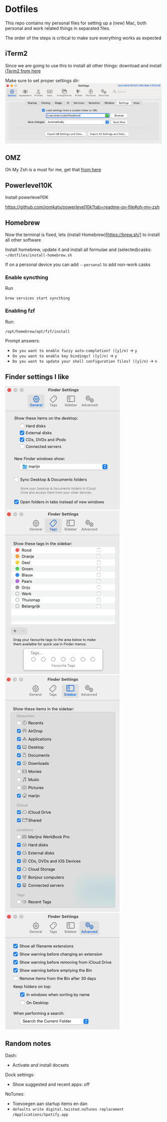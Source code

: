 # Dotfiles
This repo contains my personal files for setting up a (new) Mac, both personal and work related things in separated files.

The order of the steps is critical to make sure everything works as expected


## iTerm2
Since we are going to use this to install all other things: download and install [iTerm2 from here](https://iterm2.com/)

Make sure to set proper settings dir:
![iTerm settings](images/iterm-settings.png)


## OMZ
Oh My Zsh is a must for me, get that [from here](https://ohmyz.sh/#install)

## Powerlevel10K
Install powerlevel10K

https://github.com/romkatv/powerlevel10k?tab=readme-ov-file#oh-my-zsh

## Homebrew
Now the terminal is fixed, lets (install Homebrew)[https://brew.sh/] to install all other software

Install homebrew, update it and install all formulae and (selected)casks:
```~/dotfiles/install-homebrew.sh```

If on a personal device you can add `--personal` to add non-work casks



### Enable syncthing
Run

```brew services start syncthing``` 


### Enabling fzf

Run:

```sh
/opt/homebrew/opt/fzf/install
```

Prompt answers:

- `Do you want to enable fuzzy auto-completion? ([y]/n)` → `y`
- `Do you want to enable key bindings? ([y]/n)` → `y`
- `Do you want to update your shell configuration files? ([y]/n)` → `n`

## Finder settings I like
![Finder general](images/finder-01general.png)
![Finder tags](images/finder-02tags.png)
![Finder sidebar](images/finder-03sidebar.png)
![Finder advanced](images/finder-04advanced.png)



## Random notes

Dash:
- Activate and install docsets

Dock settings:
- Show suggested and recent apps: off

NoTunes:
- Toevoegen aan startup items en dan
- `defaults write digital.twisted.noTunes replacement /Applications/Spotify.app`


